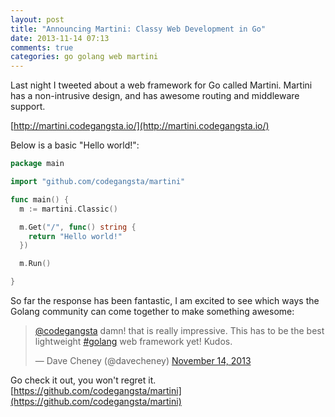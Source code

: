 ```yaml
---
layout: post
title: "Announcing Martini: Classy Web Development in Go"
date: 2013-11-14 07:13
comments: true
categories: go golang web martini
---
```


Last night I tweeted about a web framework for Go called Martini.
Martini has a non-intrusive design, and has awesome routing and middleware support.

[http://martini.codegangsta.io/](http://martini.codegangsta.io/)

Below is a basic "Hello world!":

``` go
package main

import "github.com/codegangsta/martini"

func main() {
  m := martini.Classic()

  m.Get("/", func() string {
    return "Hello world!"
  })

  m.Run()

}
```

So far the response has been fantastic, I am excited to see which ways the Golang community can come together to make something awesome:

<blockquote class="twitter-tweet"><p><a href="https://twitter.com/codegangsta">@codegangsta</a> damn! that is really impressive. This has to be the best lightweight <a href="https://twitter.com/search?q=%23golang&amp;src=hash">#golang</a> web framework yet! Kudos.</p>&mdash; Dave Cheney (@davecheney) <a href="https://twitter.com/davecheney/statuses/400941765076611072">November 14, 2013</a></blockquote>
<script async src="//platform.twitter.com/widgets.js" charset="utf-8"></script>

Go check it out, you won't regret it. [https://github.com/codegangsta/martini](https://github.com/codegangsta/martini)
